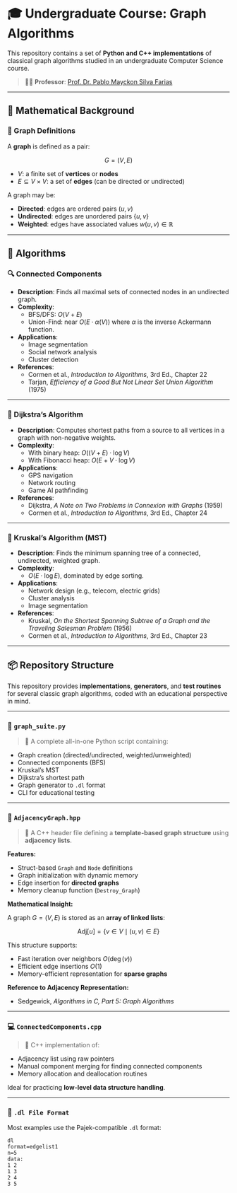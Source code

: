 # 🎓 Undergraduate Course: Graph Algorithms

This repository contains a set of **Python and C++ implementations** of classical graph algorithms studied in an undergraduate Computer Science course.

> 👨‍🏫 **Professor**: [Prof. Dr. Pablo Mayckon Silva Farias](http://lattes.cnpq.br/7678130748412873)

---

## 📘 Mathematical Background

### 📐 Graph Definitions

A **graph** is defined as a pair:

$$G = (V, E)$$

- $V$: a finite set of **vertices** or **nodes**
- $E \subseteq V \times V$: a set of **edges** (can be directed or undirected)

A graph may be:
- **Directed**: edges are ordered pairs $(u, v)$
- **Undirected**: edges are unordered pairs $\{u, v\}$
- **Weighted**: edges have associated values $w(u, v) \in \mathbb{R}$

---

## 🚀 Algorithms

### 🔍 Connected Components

- **Description**: Finds all maximal sets of connected nodes in an undirected graph.
- **Complexity**:
  - BFS/DFS: $O(V + E)$
  - Union-Find: near $O(E \cdot \alpha(V))$ where $\alpha$ is the inverse Ackermann function.
- **Applications**:
  - Image segmentation
  - Social network analysis
  - Cluster detection
- **References**:
  - Cormen et al., *Introduction to Algorithms*, 3rd Ed., Chapter 22
  - Tarjan, *Efficiency of a Good But Not Linear Set Union Algorithm* (1975)

---

### 🧮 Dijkstra’s Algorithm

- **Description**: Computes shortest paths from a source to all vertices in a graph with non-negative weights.
- **Complexity**:
  - With binary heap: $O((V + E) \cdot \log V)$
  - With Fibonacci heap: $O(E + V \cdot \log V)$
- **Applications**:
  - GPS navigation
  - Network routing
  - Game AI pathfinding
- **References**:
  - Dijkstra, *A Note on Two Problems in Connexion with Graphs* (1959)
  - Cormen et al., *Introduction to Algorithms*, 3rd Ed., Chapter 24

---

### 🌲 Kruskal’s Algorithm (MST)

- **Description**: Finds the minimum spanning tree of a connected, undirected, weighted graph.
- **Complexity**:
  - $O(E \cdot \log E)$, dominated by edge sorting.
- **Applications**:
  - Network design (e.g., telecom, electric grids)
  - Cluster analysis
  - Image segmentation
- **References**:
  - Kruskal, *On the Shortest Spanning Subtree of a Graph and the Traveling Salesman Problem* (1956)
  - Cormen et al., *Introduction to Algorithms*, 3rd Ed., Chapter 23

---

## 📦 Repository Structure

This repository provides **implementations**, **generators**, and **test routines** for several classic graph algorithms, coded with an educational perspective in mind.

---

### 🔧 `graph_suite.py`

> 🐍 A complete all-in-one Python script containing:

- Graph creation (directed/undirected, weighted/unweighted)
- Connected components (BFS)
- Kruskal’s MST
- Dijkstra’s shortest path
- Graph generator to `.dl` format
- CLI for educational testing

---

### 🧱 `AdjacencyGraph.hpp`

> 🧩 A C++ header file defining a **template-based graph structure** using **adjacency lists**.

**Features:**
- Struct-based `Graph` and `Node` definitions
- Graph initialization with dynamic memory
- Edge insertion for **directed graphs**
- Memory cleanup function (`Destroy_Graph`)

**Mathematical Insight:**

A graph $G = (V, E)$ is stored as an **array of linked lists**:

$$\text{Adj}[u] = \{ v \in V \mid (u, v) \in E \}$$

This structure supports:
- Fast iteration over neighbors $O(\deg(v))$
- Efficient edge insertions $O(1)$
- Memory-efficient representation for **sparse graphs**

**Reference to Adjacency Representation:**
- Sedgewick, *Algorithms in C, Part 5: Graph Algorithms*

---

### 💻 `ConnectedComponents.cpp`

> 🧱 C++ implementation of:
- Adjacency list using raw pointers
- Manual component merging for finding connected components
- Memory allocation and deallocation routines

Ideal for practicing **low-level data structure handling**.

---

### 📂 `.dl File Format`

Most examples use the Pajek-compatible `.dl` format:

```text
dl
format=edgelist1
n=5
data:
1 2
1 3
2 4
3 5
